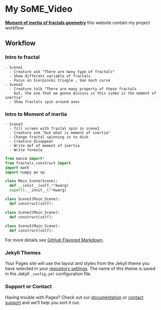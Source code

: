 # My SoME_Video

**[Moment of inertia of fractals geometry](https://github.com/thanniti/SoME_Video)**
this website contain my project workflow

## Workflow

### Intro to fractal
    - Scene1
      - Creature ask "There are many type of fractals"
      - Show different variable of fractals
      - Focus on Sierpinski triagle , Van koch curve
    - Scene2
      - Creature talk "There are many property of these fractals 
        but, the one that we gonna discuss in this video is the moment of inertia"
      - Show fractals spin around axes

### Intro to Moment of inertia  
    - Scene3
      - fill screen with fractal spin in scene2
      - Creature ask "but what is moment of inertia"
      - Change fractal spinning in to disk
      - Creature disappear
      - Write def of moment of inertia
      - Write formula
    


```python
from manim import*
from fractals_construct import
import math
import numpy as np

class Main_Scene(Scene):
  def __innit__(self,**kwarg)
  super().__innit__(**kwarg)

class Scene1(Main_Scene):
  def construct(self):

class Scene2(Main_Scene):
  def construct(self):
  
class Scene3(Main_Scene):
  def construct(self):
```
For more details see [GitHub Flavored Markdown](https://guides.github.com/features/mastering-markdown/).

### Jekyll Themes

Your Pages site will use the layout and styles from the Jekyll theme you have selected in your [repository settings](https://github.com/thanniti/SoME_Video/settings/pages). The name of this theme is saved in the Jekyll `_config.yml` configuration file.

### Support or Contact

Having trouble with Pages? Check out our [documentation](https://docs.github.com/categories/github-pages-basics/) or [contact support](https://support.github.com/contact) and we’ll help you sort it out.

